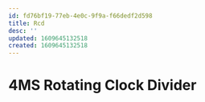 ```yaml
---
id: fd76bf19-77eb-4e0c-9f9a-f66dedf2d598
title: Rcd
desc: ''
updated: 1609645132518
created: 1609645132518
---
```


# 4MS Rotating Clock Divider
